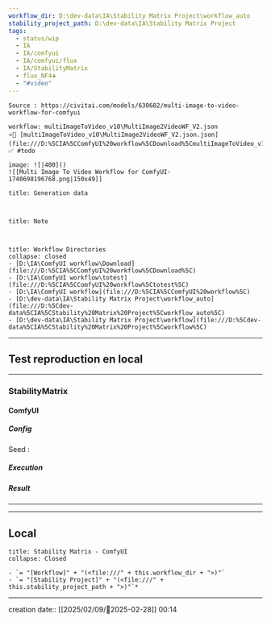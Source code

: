 ```yaml
---
workflow_dir: D:\dev-data\IA\Stability Matrix Project\workflow_auto
stability_project_path: D:\dev-data\IA\Stability Matrix Project
tags:
  - status/wip
  - IA
  - IA/comfyui
  - IA/comfyui/flux
  - IA/StabilityMatrix
  - flux_NF4➕
  - "#video"
---
```

```ad-tip
Source : https://civitai.com/models/630602/multi-image-to-video-workflow-for-comfyui

workflow: multiImageToVideo_v10\MultiImage2VideoWF_V2.json
⭐🚧 [multiImageToVideo_v10\MultiImage2VideoWF_V2.json.json](file:///D:%5CIA%5CComfyUI%20workflow%5CDownload%5CmultiImageToVideo_v10\MultiImage2VideoWF_V2.json.json)
✅ #todo

image: ![|400]()
![[Multi Image To Video Workflow for ComfyUI-1740698196768.png|150x49]]

```

````ad-quote
title: Generation data



````

```ad-note
title: Note



```
```ad-info
title: Workflow Directories
collapse: closed
- [D:\IA\ComfyUI workflow\Download](file:///D:%5CIA%5CComfyUI%20workflow%5CDownload%5C)
- [D:\IA\ComfyUI workflow\totest](file:///D:%5CIA%5CComfyUI%20workflow%5Ctotest%5C)
- [D:\IA\ComfyUI workflow](file:///D:%5CIA%5CComfyUI%20workflow%5C)
- [D:\dev-data\IA\Stability Matrix Project\workflow_auto](file:///D:%5Cdev-data%5CIA%5CStability%20Matrix%20Project%5Cworkflow_auto%5C)
- [D:\dev-data\IA\Stability Matrix Project\workflow](file:///D:%5Cdev-data%5CIA%5CStability%20Matrix%20Project%5Cworkflow%5C)
```


---

## Test reproduction en local

---
### StabilityMatrix

#### ComfyUI
##### Config
Seed :
##### Execution
##### Result


---


---
## Local

```ad-tip
title: Stability Matrix - ComfyUI
collapse: Closed

- `= "[Workflow]" + "(<file:///" + this.workflow_dir + ">)"`
- `= "[Stability Project]" + "(<file:///" + this.stability_project_path + ">)"`*
```

---
creation date:: [[2025/02/09/📒2025-02-28]]  00:14
